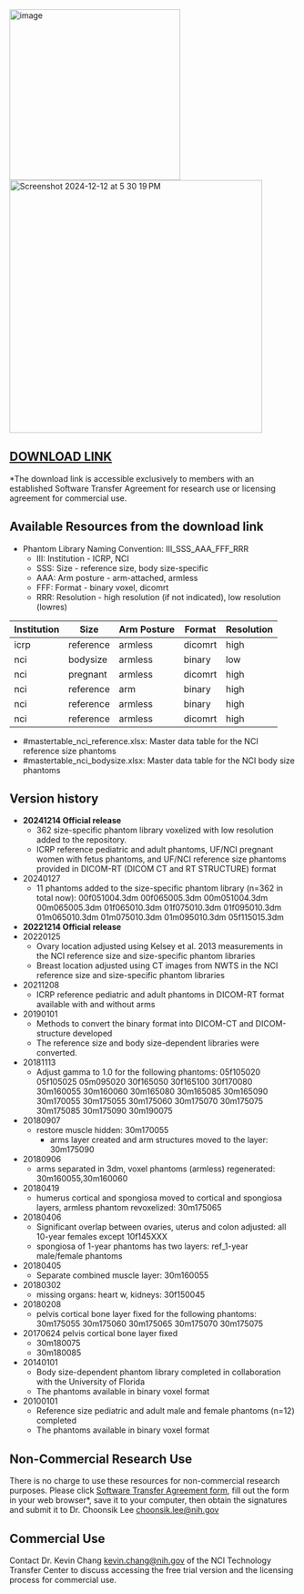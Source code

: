 <img width="300" alt="image" src="https://user-images.githubusercontent.com/22055904/233450972-15856234-7bf7-4035-9e56-cdd239c9d07d.png">

<img width="444" alt="Screenshot 2024-12-12 at 5 30 19 PM" src="https://github.com/user-attachments/assets/e875849f-a6cd-4b72-a189-4d9862a95bff" />

## [DOWNLOAD LINK](https://drive.google.com/drive/folders/1B2cI9eewJzRn5DJMaOGJ1RloNv0blxSF?usp=share_link)
*The download link is accessible exclusively to members with an established Software Transfer Agreement for research use or licensing agreement for commercial use.

## Available Resources from the download link
- Phantom Library Naming Convention: III_SSS_AAA_FFF_RRR
  - III: Institution - ICRP, NCI
  - SSS: Size - reference size, body size-specific
  - AAA: Arm posture - arm-attached, armless
  - FFF: Format - binary voxel, dicomrt
  - RRR: Resolution - high resolution (if not indicated), low resolution (lowres)
 
|Institution|Size|Arm Posture|Format|Resolution|
|-----------|----|-----------|------|----------|
|icrp|reference|armless|dicomrt|high|
|nci|bodysize|armless|binary|low|
|nci|pregnant|armless|dicomrt|high|
|nci|reference|arm|binary|high|
|nci|reference|armless|binary|high|
|nci|reference|armless|dicomrt|high|

- #mastertable_nci_reference.xlsx: Master data table for the NCI reference size phantoms
- #mastertable_nci_bodysize.xlsx: Master data table for the NCI body size phantoms

## Version history
- **20241214 Official release**
  - 362 size-specific phantom library voxelized with low resolution added to the repository.
  - ICRP reference pediatric and adult phantoms, UF/NCI pregnant women with fetus phantoms, and UF/NCI reference size phantoms provided in DICOM-RT (DICOM CT and RT STRUCTURE) format
- 20240127
  - 11 phantoms added to the size-specific phantom library (n=362 in total now):
00f051004.3dm
00f065005.3dm
00m051004.3dm
00m065005.3dm
01f065010.3dm
01f075010.3dm
01f095010.3dm
01m065010.3dm
01m075010.3dm
01m095010.3dm
05f115015.3dm
- **20221214 Official release**
- 20220125
  - Ovary location adjusted using Kelsey et al. 2013 measurements in the NCI reference size and size-specific phantom libraries
  - Breast location adjusted using CT images from NWTS in the NCI reference size and size-specific phantom libraries
- 20211208
  - ICRP reference pediatric and adult phantoms in DICOM-RT format available with and without arms
- 20190101
  - Methods to convert the binary format into DICOM-CT and DICOM-structure developed
  - The reference size and body size-dependent libraries were converted.
- 20181113
  - Adjust gamma to 1.0 for the following phantoms:
	05f105020
	05f105025
	05m095020
	30f165050
	30f165100
	30f170080
	30m160055
	30m160060
	30m165080
	30m165085
	30m165090
	30m170055
	30m175055
	30m175060
	30m175070
	30m175075
	30m175085
	30m175090
	30m190075
- 20180907
  - restore muscle hidden: 30m170055
	- arms layer created and arm structures moved to the layer: 30m175090
- 20180906
  - arms separated in 3dm, voxel phantoms (armless) regenerated: 30m160055,30m160060
- 20180419
  - humerus cortical and spongiosa moved to cortical and spongiosa layers, armless phantom revoxelized: 30m175065
- 20180406
  - Significant overlap between ovaries, uterus and colon adjusted: all 10-year females except 10f145XXX
  - spongiosa of 1-year phantoms has two layers: ref_1-year male/female phantoms
- 20180405
  - Separate combined muscle layer: 30m160055
- 20180302
  - missing organs: heart w, kidneys: 30f150045
- 20180208
  - pelvis cortical bone layer fixed for the following phantoms:
	30m175055
	30m175060
	30m175065
	30m175070
	30m175075
- 20170624	pelvis cortical bone layer fixed
	- 30m180075
	- 30m180085
- 20140101
  - Body size-dependent phantom library completed in collaboration with the University of Florida
  - The phantoms available in binary voxel format
- 20100101
  - Reference size pediatric and adult male and female phantoms (n=12) completed
  - The phantoms available in binary voxel format

## Non-Commercial Research Use

There is no charge to use these resources for non-commercial research purposes. Please click [Software Transfer Agreement form](https://dceg.cancer.gov/tools/radiation-dosimetry-tools/ncidose-software-transfer-agreement.pdf), fill out the form in your web browser*, save it to your computer, then obtain the signatures and submit it to Dr. Choonsik Lee choonsik.lee@nih.gov

## Commercial Use

Contact Dr. Kevin Chang kevin.chang@nih.gov of the NCI Technology Transfer Center to discuss accessing the free trial version and the licensing process for commercial use.
